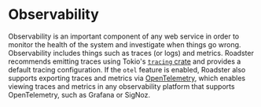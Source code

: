 # Observability

Observability is an important component of any web service in order to monitor the health of the system and investigate
when things go wrong. Observability includes things such as traces (or logs) and metrics. Roadster recommends emitting
traces using Tokio's [`tracing` crate](https://docs.rs/tracing/latest/tracing/) and provides a default tracing
configuration. If the `otel` feature is enabled, Roadster also supports exporting traces and metrics
via [OpenTelemetry](https://opentelemetry.io/), which enables viewing traces and metrics in any observability platform
that supports OpenTelemetry, such as Grafana or SigNoz.

